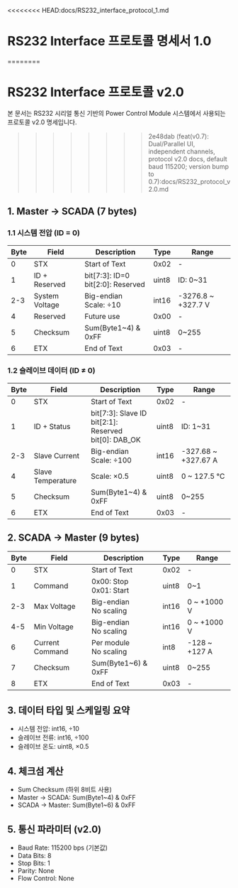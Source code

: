 <<<<<<<< HEAD:docs/RS232_interface_protocol_1.md
# RS232 Interface 프로토콜 명세서 1.0
========
# RS232 Interface 프로토콜 v2.0

본 문서는 RS232 시리얼 통신 기반의 Power Control Module 시스템에서 사용되는 프로토콜 v2.0 명세입니다.
>>>>>>>> 2e48dab (feat(v0.7): Dual/Parallel UI, independent channels, protocol v2.0 docs, default baud 115200; version bump to 0.7):docs/RS232_protocol_v2.0.md

## 1. Master → SCADA (7 bytes)

### 1.1 시스템 전압 (ID = 0)
| Byte | Field | Description | Type | Range |
|------|-------|-------------|------|---------|
| 0 | STX | Start of Text | 0x02 | - |
| 1 | ID + Reserved | bit[7:3]: ID=0<br>bit[2:0]: Reserved | uint8 | ID: 0~31 |
| 2-3 | System Voltage | Big-endian<br>Scale: ÷10 | int16 | -3276.8 ~ +327.7 V |
| 4 | Reserved | Future use | 0x00 | - |
| 5 | Checksum | Sum(Byte1~4) & 0xFF | uint8 | 0~255 |
| 6 | ETX | End of Text | 0x03 | - |

### 1.2 슬레이브 데이터 (ID ≠ 0)
| Byte | Field | Description | Type | Range |
|------|-------|-------------|------|---------|
| 0 | STX | Start of Text | 0x02 | - |
| 1 | ID + Status | bit[7:3]: Slave ID<br>bit[2:1]: Reserved<br>bit[0]: DAB_OK | uint8 | ID: 1~31 |
| 2-3 | Slave Current | Big-endian<br>Scale: ÷100 | int16 | -327.68 ~ +327.67 A |
| 4 | Slave Temperature | Scale: ×0.5 | uint8 | 0 ~ 127.5 °C |
| 5 | Checksum | Sum(Byte1~4) & 0xFF | uint8 | 0~255 |
| 6 | ETX | End of Text | 0x03 | - |

## 2. SCADA → Master (9 bytes)

| Byte | Field | Description | Type | Range |
|------|-------|-------------|------|---------|
| 0 | STX | Start of Text | 0x02 | - |
| 1 | Command | 0x00: Stop<br>0x01: Start | uint8 | 0~1 |
| 2-3 | Max Voltage | Big-endian<br>No scaling | int16 | 0 ~ +1000 V |
| 4-5 | Min Voltage | Big-endian<br>No scaling | int16 | 0 ~ +1000 V |
| 6 | Current Command | Per module<br>No scaling | int8 | -128 ~ +127 A |
| 7 | Checksum | Sum(Byte1~6) & 0xFF | uint8 | 0~255 |
| 8 | ETX | End of Text | 0x03 | - |

## 3. 데이터 타입 및 스케일링 요약

- 시스템 전압: int16, ÷10
- 슬레이브 전류: int16, ÷100
- 슬레이브 온도: uint8, ×0.5

## 4. 체크섬 계산

- Sum Checksum (하위 8비트 사용)
- Master → SCADA: Sum(Byte1~4) & 0xFF
- SCADA → Master: Sum(Byte1~6) & 0xFF

## 5. 통신 파라미터 (v2.0)

- Baud Rate: 115200 bps (기본값)
- Data Bits: 8
- Stop Bits: 1
- Parity: None
- Flow Control: None



